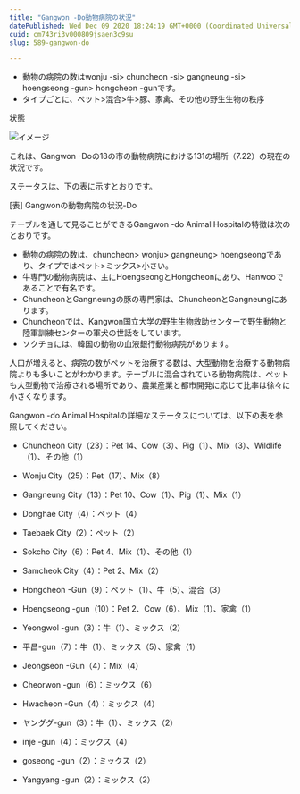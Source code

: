 ```yaml
---
title: "Gangwon -Do動物病院の状況"
datePublished: Wed Dec 09 2020 18:24:19 GMT+0000 (Coordinated Universal Time)
cuid: cm743ri3v000809jsaen3c9su
slug: 589-gangwon-do

---
```



- 動物の病院の数はwonju -si> chuncheon -si> gangneung -si> hoengseong -gun> hongcheon -gunです。
- タイプごとに、ペット>混合>牛>豚、家禽、その他の野生生物の秩序

状態

![イメージ](https://cdn.hashnode.com/res/hashnode/image/upload/v1739497271407/abd90185-70d5-4c33-bf14-47acdf91c386.jpeg)

これは、Gangwon -Doの18の市の動物病院における131の場所（7.22）の現在の状況です。

ステータスは、下の表に示すとおりです。

[表] Gangwonの動物病院の状況-Do

テーブルを通して見ることができるGangwon -do Animal Hospitalの特徴は次のとおりです。

- 動物の病院の数は、chuncheon> wonju> gangneung> hoengseongであり、タイプではペット>ミックス>小さい。
- 牛専門の動物病院は、主にHoengseongとHongcheonにあり、Hanwooであることで有名です。
- ChuncheonとGangneungの豚の専門家は、ChuncheonとGangneungにあります。
- Chuncheonでは、Kangwon国立大学の野生生物救助センターで野生動物と陸軍訓練センターの軍犬の世話をしています。
- ソクチョには、韓国の動物の血液銀行動物病院があります。

人口が増えると、病院の数がペットを治療する数は、大型動物を治療する動物病院よりも多いことがわかります。テーブルに混合されている動物病院は、ペットも大型動物で治療される場所であり、農業産業と都市開発に応じて比率は徐々に小さくなります。

Gangwon -do Animal Hospitalの詳細なステータスについては、以下の表を参照してください。

- Chuncheon City（23）：Pet 14、Cow（3）、Pig（1）、Mix（3）、Wildlife（1）、その他（1）

- Wonju City（25）：Pet（17）、Mix（8）

- Gangneung City（13）：Pet 10、Cow（1）、Pig（1）、Mix（1）

- Donghae City（4）：ペット（4）

- Taebaek City（2）：ペット（2）

- Sokcho City（6）：Pet 4、Mix（1）、その他（1）

- Samcheok City（4）：Pet 2、Mix（2）

- Hongcheon -Gun（9）：ペット（1）、牛（5）、混合（3）

- Hoengseong -gun（10）：Pet 2、Cow（6）、Mix（1）、家禽（1）

- Yeongwol -gun（3）：牛（1）、ミックス（2）

- 平昌-gun（7）：牛（1）、ミックス（5）、家禽（1）

- Jeongseon -Gun（4）：Mix（4）

- Cheorwon -gun（6）：ミックス（6）

- Hwacheon -Gun（4）：ミックス（4）

- ヤンググ-gun（3）：牛（1）、ミックス（2）

- inje -gun（4）：ミックス（4）

- goseong -gun（2）：ミックス（2）

- Yangyang -gun（2）：ミックス（2）